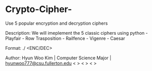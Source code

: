 # Crypto-Cipher-
Use 5 popular encryption and decryption ciphers 

Description: 
  We will imeplement the 5 classic ciphers using python
    - Playfair
    - Row Trasposition
    - Railfence
    - Vigenre
    - Caesar
    
Format:
  ./<filename> <CIPHER NAME> <KEY> <ENC/DEC> <INPUTFILE> <OUTPUT FILE>

Author: Hyun Woo Kim  | Computer Science Major | hyunwoo777@csu.fullerton.edu
        <  >
        <  >
        <  >
